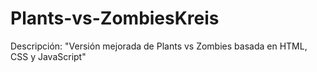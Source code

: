 # Plants-vs-ZombiesKreis
Descripción: "Versión mejorada de Plants vs Zombies basada en HTML, CSS y JavaScript"
